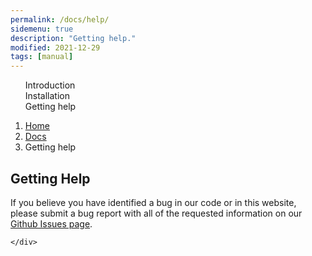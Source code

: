 ```yaml
---
permalink: /docs/help/
sidemenu: true
description: "Getting help."
modified: 2021-12-29
tags: [manual]
---
```


<div class= "container">
  <div class= "row">
    <div class= "col-sm-4">
      <ul class="section-nav" id= "toc" data-spy= "affix" data-toggle= "toc">
        <li class="toc-entry toc-h2"><a href="{{ site.baseurl }}/docs/introduction">Introduction</a></li>
        <li class="toc-entry toc-h2"><a href="{{ site.baseurl }}/docs/installation">Installation</a></li>
        <li class="toc-entry toc-h2"><a class="active" href="{{ site.baseurl }}/docs/help">Getting help</a></li>
      </ul>
    </div>
    <!-- main content area -->
    <div class= "col-sm-8">
      <nav aria-label="breadcrumb">
        <ol class="breadcrumb">
          <li class="breadcrumb-item"><a href="{{ site.baseurl }}/">Home</a></li>
          <li class="breadcrumb-item"><a href="{{ site.baseurl }}/docs/introduction">Docs</a></li>
          <li class="breadcrumb-item active" aria-current="page">Getting help</li>
        </ol>
      </nav>

<div markdown="1">

## Getting Help

<!-- 
Questions about should be posted on our Google Group.
Please do not email technical questions to Monocle contributors directly.
-->

If you believe you have identified a bug in our code or in this website, please submit a bug report with all of the requested information on our [Github Issues page](https://github.com/yusuke-imoto-lab/RECODE/issues).

</div>

    </div>
  </div>
</div>